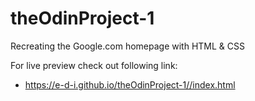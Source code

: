 # theOdinProject-1

Recreating the Google.com homepage with HTML & CSS

For live preview check out following link: 
- https://e-d-i.github.io/theOdinProject-1//index.html
